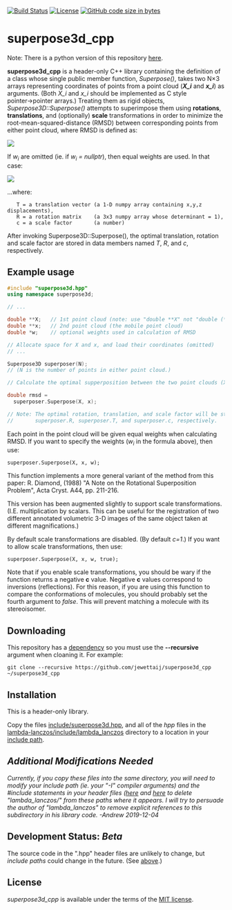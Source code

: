 [![Build Status](https://travis-ci.org/jewettaij/superpose3d_cpp.svg?branch=master)](https://travis-ci.org/jewettaij/superpose3d_cpp.svg?branch=master)
[![License](https://img.shields.io/badge/License-MIT-green.svg)]()
[![GitHub code size in bytes](https://img.shields.io/github/languages/code-size/jewettaij/superpose3d_cpp)]()


superpose3d_cpp
===========

Note: There is a python version of this repository
[here](https://github.com/jewettaij/superpose3d).

**superpose3d_cpp** is a header-only C++ library containing the definition
of a class whose single public member function, *Superpose()*,
takes two N×3 arrays representing coordinates of points
from a point cloud (***X_i*** and ***x_i***) as arguments.
(Both *X_i* and *x_i* should be implemented as C style pointer→pointer arrays.)
Treating them as rigid objects,
*Superpose3D::Superpose()* attempts to superimpose
them using **rotations**, **translations**, and (optionally) **scale**
transformations in order to minimize the root-mean-squared-distance (RMSD)
between corresponding points from either point cloud, where RMSD is defined as:

<img src="http://latex.codecogs.com/gif.latex?\large&space;RMSD=\sqrt\left\sum_{i=1}^n\,w_i\,\left|X_i-\left(\sum_{j=1}^ncR_{ij}x_j+T_i\right)\right|^2\quad\middle/\quad\sum_{i=1}^nw_i}\right}"/>

If *w<sub>i</sub>* are omitted (ie. if *w<sub>i</sub> = nullptr*),
then equal weights are used.  In that case:

<img src="http://latex.codecogs.com/gif.latex?\large&space;RMSD=\sqrt{\,\frac{1}{n}\,\sum_{i=1}^n\,\,\left|X_i-\left(\sum_{j=1}^n cR_{ij}x_j+T_i\right)\right|^2}"/>

...where:
```
   T = a translation vector (a 1-D numpy array containing x,y,z displacements),
   R = a rotation matrix    (a 3x3 numpy array whose determinant = 1),
   c = a scale factor       (a number)
```

After invoking Superpose3D::Superpose(), the optimal translation, rotation and
scale factor are stored in data members named *T*, *R*, and *c*, respectively.


##  Example usage

```cpp
#include "superpose3d.hpp"
using namespace superpose3d;

// ...

double **X;   // 1st point cloud (note: use "double **X" not "double (*X)[3]")
double **x;   // 2nd point cloud (the mobile point cloud)
double *w;    // optional weights used in calculation of RMSD

// Allocate space for X and x, and load their coordinates (omitted)
// ...

Superpose3D superposer(N);
// (N is the number of points in either point cloud.)

// Calculate the optimal supperposition between the two point clouds (X and x)

double rmsd =
  superposer.Superpose(X, x);

// Note: The optimal rotation, translation, and scale factor will be stored in
//       superposer.R, superposer.T, and superposer.c, respectively.
```
Each point in the point cloud will be given equal weights when calculating RMSD.
If you want to specify the weights (*w<sub>i</sub>* in the formula above),
then use:
```
superposer.Superpose(X, x, w);
```
This function implements a more general variant of the method from this paper:
R. Diamond, (1988)
"A Note on the Rotational Superposition Problem",
 Acta Cryst. A44, pp. 211-216.

This version has been augmented slightly to support scale transformations.
(I.E. multiplication by scalars.  This can be useful for the registration
of two different annotated volumetric 3-D images of the same object taken
at different magnifications.)

By default scale transformations are disabled.  (By default *c=1*.)
If you want to allow scale transformations, then use:
```
superposer.Superpose(X, x, w, true);
```

Note that if you enable scale transformations, you should be wary if the function returns a negative **c** value.  Negative **c** values correspond to inversions (reflections).  For this reason, if you are using this function to compare the conformations of molecules, you should probably set the fourth argument to *false*.  This will prevent matching a molecule with its stereoisomer.


## Downloading

This repository has a [dependency](https://github.com/mrcdr/lambda-lanczos)
so you must use the **--recursive** argument when cloaning it.  For example:

```
git clone --recursive https://github.com/jewettaij/superpose3d_cpp ~/superpose3d_cpp
```
## Installation

This is a header-only library.

Copy the files [include/superpose3d.hpp](include),
and all of the *hpp* files in the
[lambda-lanczos/include/lambda_lanczos](lambda-lanczos/include/lambda_lanczos)
directory to a location in your
[include path](https://www.rapidtables.com/code/linux/gcc/gcc-i.html).

## *Additional Modifications Needed*

*Currently, if you copy these files into the same directory,
you will need to modify your include path
(ie. your "-I" compiler arguments)
and the *#include* statements in your header files
([here](./include/superpose3d.hpp) and
 [here](https://github.com/mrcdr/lambda-lanczos/include)
to delete "lambda_lanczos/" from these paths where it appears.
I will try to persuade the author of "lambda_lanczos" to remove
explicit references to this subdirectory in his library code.
-Andrew 2019-12-04*


## Development Status: *Beta*

The source code in the ".hpp" header files are unlikely to change,
but *include paths* could change in the future.
(See [above](#Additional-Modifications-Needed).)

## License

*superpose3d_cpp* is available under the terms of the [MIT license](LICENSE.md).


